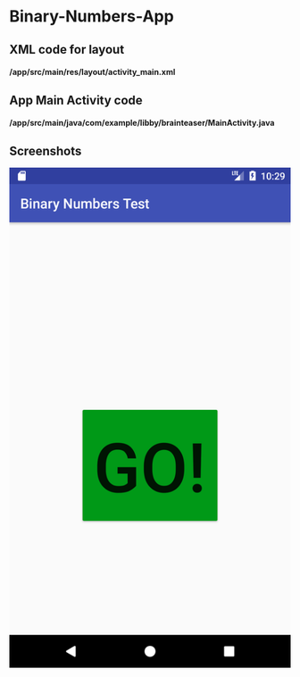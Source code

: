 # Binary-Numbers-App

## XML code for layout
#### /app/src/main/res/layout/activity_main.xml  
## App Main Activity code
#### /app/src/main/java/com/example/libby/brainteaser/MainActivity.java

## Screenshots
![alt text](https://github.com/eanndale/Binary-Numbers-App-Screenshots/blob/master/rsz_1go-button.png)


